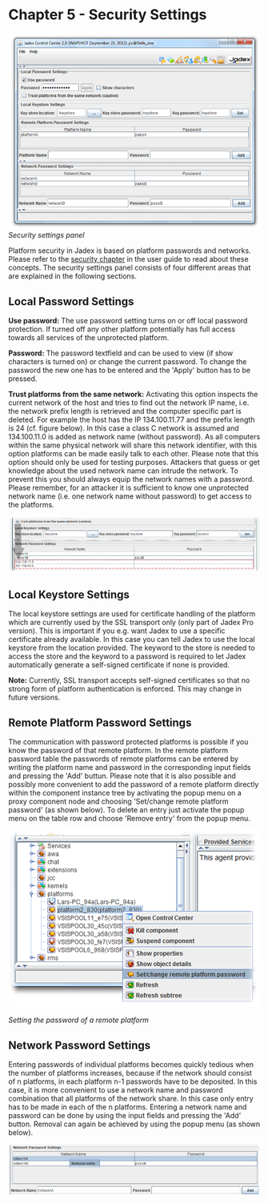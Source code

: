 <span>Chapter 5 - Security Settings</span> 
==========================================

![05 Security Settings @sec.png](sec.png)\
*Security settings panel*

Platform security in Jadex is based on platform passwords and networks. Please refer to the <span class="wikiexternallink">[security chapter](/AC%20User%20Guide/08%20Security)</span> in the user guide to read about these concepts. The security settings panel consists of four different areas that are explained in the following sections.

<span>Local Password Settings</span> 
------------------------------------

**Use password:** The use password setting turns on or off local password protection. If turned off any other platform potentially has full access towards all services of the unprotected platform.

**Password:** The password textfield and can be used to view (if show characters is turned on) or change the current password. To change the password the new one has to be entered and the 'Apply' button has to be pressed.

**Trust platforms from the same network:** Activating this option inspects the current network of the host and tries to find out the network IP name, i.e. the network prefix length is retrieved and the computer specific part is deleted. For example the host has the IP 134.100.11.77 and the prefix length is 24 (cf. figure below). In this case a class C network is assumed and 134.100.11.0 is added as network name (without password). As all computers within the same physical network will share this network identifier, with this option platforms can be made easily talk to each other. Please note that this option should only be used for testing purposes. Attackers that guess or get knowledge about the used network name can intrude the network. To prevent this you should always equip the network names with a password. Please remember, for an attacker it is sufficient to know one unprotected network name (i.e. one network name without password) to get access to the platforms.

![05 Security Settings @network.png](network.png)

<span>Local Keystore Settings</span> 
------------------------------------

The local keystore settings are used for certificate handling of the platform which are currently used by the SSL transport only (only part of Jadex Pro version). This is important if you e.g. want Jadex to use a specific certificate already available. In this case you can tell Jadex to use the local keystore from the location provided. The keyword to the store is needed to access the store and the keyword to a password is required to let Jadex automatically generate a self-signed certificate if none is provided.

**Note:** Currently, SSL transport accepts self-signed certificates so that no strong form of platform authentication is enforced. This may change in future versions.

<span>Remote Platform Password Settings</span> 
----------------------------------------------

The communication with password protected platforms is possible if you know the password of that remote platform. In the remote platform password table the passwords of remote platforms can be entered by writing the platform name and password in the corresponding input fields and pressing the 'Add' buttun. Please note that it is also possible and possibly more convenient to add the password of a remote platform directly within the component instance tree by activating the popup menu on a proxy component node and choosing 'Set/change remote platform password' (as shown below). To delete an entry just activate the popup menu on the table row and choose 'Remove entry' from the popup menu.

![05 Security Settings @set\_password.png](set_password.png)

*Setting the password of a remote platform*

<span>Network Password Settings</span> 
--------------------------------------

Entering passwords of individual platforms becomes quickly tedious when the number of platforms increases, because if the network should consist of n platforms, in each platform n-1 passwords have to be deposited. In this case, it is more convenient to use a network name and password combination that all platforms of the network share. In this case only entry has to be made in each of the n platforms. Entering a network name and password can be done by using the input fields and pressing the 'Add' button. Removal can again be achieved by using the popup menu (as shown below).

![05 Security Settings @network\_rem.png](network_rem.png)
